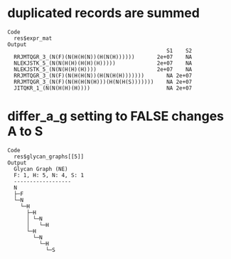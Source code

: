 # duplicated records are summed

    Code
      res$expr_mat
    Output
                                                      S1    S2
      RRJMTQGR_3_(N(F)(N(H(H(N))(H(N(H))))))       2e+07    NA
      NLEKJSTK_5_(N(N(H(H)(H(H)(H)))))             2e+07    NA
      NLEKJSTK_5_(N(N(H(H)(H))))                   2e+07    NA
      RRJMTQGR_3_(N(F)(N(H(H(N))(H(N(H(H)))))))       NA 2e+07
      RRJMTQGR_3_(N(F)(N(H(H(N(H)))(H(N(H(S)))))))    NA 2e+07
      JITQKR_1_(N(N(H(H)(H))))                        NA 2e+07

# differ_a_g setting to FALSE changes A to S

    Code
      res$glycan_graphs[[5]]
    Output
      Glycan Graph (NE)
      F: 1, H: 5, N: 4, S: 1
      ------------------
      N
      ├─F
      └─N
        └─H
          ├─H
          │ └─N
          │   └─H
          └─H
            └─N
              └─H
                └─S


